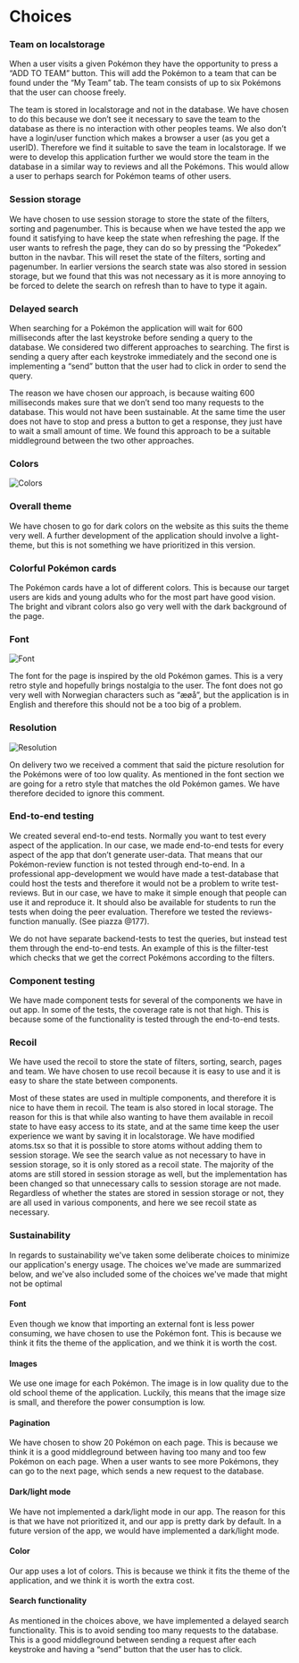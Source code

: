 # Choices

### Team on localstorage

When a user visits a given Pokémon they have the opportunity to press a “ADD TO TEAM” button. This will add the Pokémon to a team that can be found under the “My Team” tab. The team consists of up to six Pokémons that the user can choose freely.

The team is stored in localstorage and not in the database. We have chosen to do this because we don’t see it necessary to save the team to the database as there is no interaction with other peoples teams. We also don’t have a login/user function which makes a browser a user (as you get a userID). Therefore we find it suitable to save the team in localstorage. If we were to develop this application further we would store the team in the database in a similar way to reviews and all the Pokémons. This would allow a user to perhaps search for Pokémon teams of other users.

### Session storage

We have chosen to use session storage to store the state of the filters, sorting and pagenumber. This is because when we have tested the app we found it satisfying to have keep the state when refreshing the page. If the user wants to refresh the page, they can do so by pressing the “Pokedex” button in the navbar. This will reset the state of the filters, sorting and pagenumber. In earlier versions the search state was also stored in session storage, but we found that this was not necessary as it is more annoying to be forced to delete the search on refresh than to have to type it again.

### Delayed search

When searching for a Pokémon the application will wait for 600 milliseconds after the last keystroke before sending a query to the database. We considered two different approaches to searching. The first is sending a query after each keystroke immediately and the second one is implementing a “send” button that the user had to click in order to send the query.

The reason we have chosen our approach, is because waiting 600 milliseconds makes sure that we don’t send too many requests to the database. This would not have been sustainable. At the same time the user does not have to stop and press a button to get a response, they just have to wait a small amount of time. We found this approach to be a suitable middleground between the two other approaches.

### Colors

![Colors](./img/Colors.png)

### Overall theme

We have chosen to go for dark colors on the website as this suits the theme very well. A further development of the application should involve a light-theme, but this is not something we have prioritized in this version.

### Colorful Pokémon cards

The Pokémon cards have a lot of different colors. This is because our target users are kids and young adults who for the most part have good vision. The bright and vibrant colors also go very well with the dark background of the page.

### Font

![Font](./img/Font.png)

The font for the page is inspired by the old Pokémon games. This is a very retro style and hopefully brings nostalgia to the user. The font does not go very well with Norwegian characters such as “æøå”, but the application is in English and therefore this should not be a too big of a problem.

### Resolution

![Resolution](./img/Resolution.png)

On delivery two we received a comment that said the picture resolution for the Pokémons were of too low quality. As mentioned in the font section we are going for a retro style that matches the old Pokémon games. We have therefore decided to ignore this comment.

### End-to-end testing

We created several end-to-end tests. Normally you want to test every aspect of the application. In our case, we made end-to-end tests for every aspect of the app that don’t generate user-data. That means that our Pokémon-review function is not tested through end-to-end. In a professional app-development we would have made a test-database that could host the tests and therefore it would not be a problem to write test-reviews. But in our case, we have to make it simple enough that people can use it and reproduce it. It should also be available for students to run the tests when doing the peer evaluation. Therefore we tested the reviews-function manually. (See piazza @177).

We do not have separate backend-tests to test the queries, but instead test them through the end-to-end tests. An example of this is the filter-test which checks that we get the correct Pokémons according to the filters.

### Component testing

We have made component tests for several of the components we have in out app. In some of the tests, the coverage rate is not that high. This is because some of the functionality is tested through the end-to-end tests.

### Recoil

We have used the recoil to store the state of filters, sorting, search, pages and team. We have chosen to use recoil because it is easy to use and it is easy to share the state between components.

Most of these states are used in multiple components, and therefore it is nice to have them in recoil. The team is also stored in local storage. The reason for this is that while also wanting to have them available in recoil state to have easy access to its state, and at the same time keep the user experience we want by saving it in localstorage.
We have modified atoms.tsx so that it is possible to store atoms without adding them to session storage. We see the search value as not necessary to have in session storage, so it is only stored as a recoil state. The majority of the atoms are still stored in session storage as well, but the implementation has been changed so that unnecessary calls to session storage are not made. Regardless of whether the states are stored in session storage or not, they are all used in various components, and here we see recoil state as necessary.

### Sustainability

In regards to sustainability we've taken some deliberate choices to minimize our application's energy usage. The choices we've made are summarized below, and we've also included some of the choices we've made that might not be optimal

#### Font

Even though we know that importing an external font is less power consuming, we have chosen to use the Pokémon font. This is because we think it fits the theme of the application, and we think it is worth the cost.

#### Images

We use one image for each Pokémon. The image is in low quality due to the old school theme of the application. Luckily, this means that the image size is small, and therefore the power consumption is low.

#### Pagination

We have chosen to show 20 Pokémon on each page. This is because we think it is a good middleground between having too many and too few Pokémon on each page. When a user wants to see more Pokémons, they can go to the next page, which sends a new request to the database.

#### Dark/light mode

We have not implemented a dark/light mode in our app. The reason for this is that we have not prioritized it, and our app is pretty dark by default. In a future version of the app, we would have implemented a dark/light mode.

#### Color

Our app uses a lot of colors. This is because we think it fits the theme of the application, and we think it is worth the extra cost.

#### Search functionality

As mentioned in the choices above, we have implemented a delayed search functionality. This is to avoid sending too many requests to the database. This is a good middleground between sending a request after each keystroke and having a “send” button that the user has to click.
